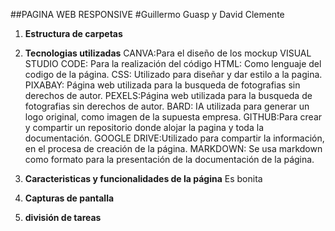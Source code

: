 ##PAGINA WEB RESPONSIVE
#Guillermo Guasp y David Clemente
1. **Estructura de carpetas**
2. **Tecnologias utilizadas**
    CANVA:Para el diseño de los mockup
    VISUAL STUDIO CODE: Para la realización del código
    HTML: Como lenguaje del codigo de la página.
    CSS: Utilizado para diseñar y dar estilo a la pagina.
    PIXABAY: Página web utilizada para la busqueda de fotografias sin derechos de autor.
    PEXELS:Página web utilizada para la busqueda de fotografias sin derechos de autor.
    BARD: IA utilizada para generar un logo original, como imagen de la supuesta empresa.
    GITHUB:Para crear y compartir un repositorio donde alojar la pagina y toda la documentación.
    GOOGLE DRIVE:Utilizado para compartir la información, en el procesa de creación de la página.
    MARKDOWN: Se usa markdown como formato para la presentación de la documentación de la página.
3. **Caracteristicas y funcionalidades de la página**
Es bonita

4. **Capturas de pantalla**

5. **división de tareas**